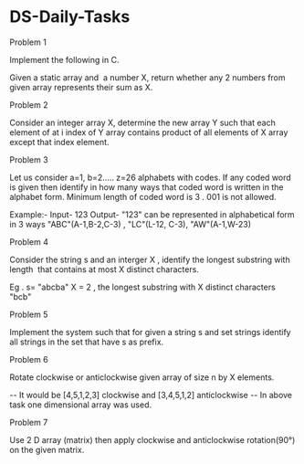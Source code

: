 # DS-Daily-Tasks

Problem 1

Implement the following in C.

Given a static array and  a number X, return whether any 2 numbers from given array represents their sum as X.


Problem 2

Consider an integer array X, determine the new array Y such that each element of at i index of Y array contains product of all elements of X array except that index element.

Problem 3

Let us consider a=1, b=2..... z=26 alphabets with codes. If any coded word is given then identify in how many ways that coded word is written in the alphabet form.
Minimum length of coded word is 3 . 001 is not allowed.

Example:-
Input- 123
Output- "123" can be represented in alphabetical form in 3 ways "ABC"(A-1,B-2,C-3) , "LC"(L-12, C-3), "AW"(A-1,W-23)

Problem 4

Consider the string s and an interger X , identify the longest substring with  length  that contains at most X distinct characters.

Eg . s= "abcba" X = 2 , the longest substring with X distinct characters "bcb"

Problem 5

Implement the system such that for given a string s and set strings identify all strings in the set that have s as prefix.


Problem 6

Rotate clockwise or anticlockwise given array of size n by X elements.

-- It would be [4,5,1,2,3] clockwise and [3,4,5,1,2] anticlockwise
-- In above task one dimensional array was used.

Problem 7

Use 2 D array (matrix) then apply clockwise and anticlockwise rotation(90°) on the given matrix.

